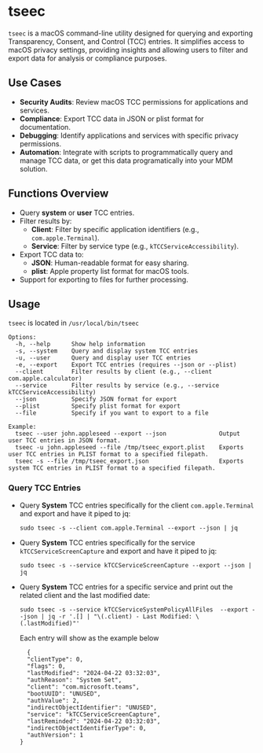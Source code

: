 # tseec

`tseec` is a macOS command-line utility designed for querying and exporting Transparency, Consent, and Control (TCC) entries. It simplifies access to macOS privacy settings, providing insights and allowing users to filter and export data for analysis or compliance purposes.

## Use Cases

- **Security Audits**: Review macOS TCC permissions for applications and services.
- **Compliance**: Export TCC data in JSON or plist format for documentation.
- **Debugging**: Identify applications and services with specific privacy permissions.
- **Automation**: Integrate with scripts to programmatically query and manage TCC data, or get this data programatically into your MDM solution.

## Functions Overview

- Query **system** or **user** TCC entries.
- Filter results by:
  - **Client**: Filter by specific application identifiers (e.g., `com.apple.Terminal`).
  - **Service**: Filter by service type (e.g., `kTCCServiceAccessibility`).
- Export TCC data to:
  - **JSON**: Human-readable format for easy sharing.
  - **plist**: Apple property list format for macOS tools.
- Support for exporting to files for further processing.

## Usage

`tseec` is located in `/usr/local/bin/tseec`

```Usage: tseec [options]
Options:
  -h, --help      Show help information
  -s, --system    Query and display system TCC entries
  -u, --user      Query and display user TCC entries
  -e, --export    Export TCC entries (requires --json or --plist)
  --client        Filter results by client (e.g., --client com.apple.calculator)
  --service       Filter results by service (e.g., --service kTCCServiceAccessibility)
  --json          Specify JSON format for export
  --plist         Specify plist format for export
  --file          Specify if you want to export to a file

Example:
  tseec --user john.appleseed --export --json               Output user TCC entries in JSON format.
  tseec -u john.appleseed --file /tmp/tseec_export.plist    Exports user TCC entries in PLIST format to a specified filepath.
  tseec -s --file /tmp/tseec_export.json                    Exports system TCC entries in PLIST format to a specified filepath.
  ```

### Query TCC Entries
- Query **System** TCC entries specifically for the client `com.apple.Terminal` and export and have it piped to jq:
  ```
  sudo tseec -s --client com.apple.Terminal --export --json | jq
  ```

- Query **System** TCC entries specifically for the service `kTCCServiceScreenCapture` and export and have it piped to jq:
   ```
  sudo tseec -s --service kTCCServiceScreenCapture --export --json | jq
  ```

- Query **System** TCC entries for a specific service and print out the related client and the last modified date:
  ```
  sudo tseec -s --service kTCCServiceSystemPolicyAllFiles  --export --json | jq -r '.[] | "\(.client) - Last Modified: \(.lastModified)"'
  ```


  Each entry will show as the example below
  ```
    {
    "clientType": 0,
    "flags": 0,
    "lastModified": "2024-04-22 03:32:03",
    "authReason": "System Set",
    "client": "com.microsoft.teams",
    "bootUUID": "UNUSED",
    "authValue": 2,
    "indirectObjectIdentifier": "UNUSED",
    "service": "kTCCServiceScreenCapture",
    "lastReminded": "2024-04-22 03:32:03",
    "indirectObjectIdentifierType": 0,
    "authVersion": 1
  }
  ````

  

